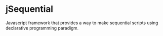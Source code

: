 # jSequential
Javascript framework that provides a way to make sequential scripts using declarative programming paradigm.

